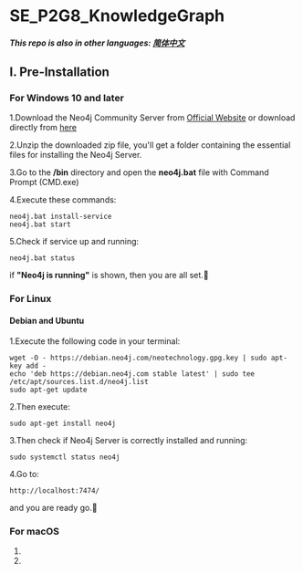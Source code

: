 # SE_P2G8_KnowledgeGraph
##### This repo is also in other languages: [简体中文][zh_cn]
## I. Pre-Installation
### For Windows 10 and later
1.Download the Neo4j Community Server from [Official Website][n4jsite] or download directly from [here][n4jwindl]

2.Unzip the downloaded zip file, you'll get a folder containing the essential files for installing the Neo4j Server.

3.Go to the **/bin** directory and open the **neo4j.bat** file with Command Prompt (CMD.exe)

4.Execute these commands:
    
    neo4j.bat install-service
    neo4j.bat start

5.Check if service up and running:
    
    neo4j.bat status
if **"Neo4j is running"** is shown, then you are all set.🎉

### For Linux
#### Debian and Ubuntu
1.Execute the following code in your terminal:

    wget -O - https://debian.neo4j.com/neotechnology.gpg.key | sudo apt-key add -
    echo 'deb https://debian.neo4j.com stable latest' | sudo tee /etc/apt/sources.list.d/neo4j.list
    sudo apt-get update

2.Then execute:

    sudo apt-get install neo4j

3.Then check if Neo4j Server is correctly installed and running:

    sudo systemctl status neo4j

4.Go to:

    http://localhost:7474/

and you are ready go.🎉
### For macOS
1.
2.

[n4jsite]: https://neo4j.com/deployment-center/

[zh_cn]: https://github.com/Sthrumbee/SE_P2G8_KnowledgeGraph/blob/main/README_zh_cn.md

[n4jwindl]: https://go.neo4j.com/download-thanks.html?edition=community&release=5.12.0&flavour=winzip
